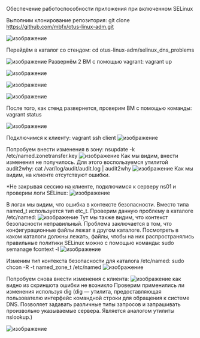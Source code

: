 Обеспечение работоспособности приложения при включенном SELinux

Выполним клонирование репозитория: git clone https://github.com/mbfx/otus-linux-adm.git

![изображение](https://github.com/AlexanderSerg-jun/hw_SELinux_p2/assets/85576634/74b296bb-2722-4210-9fc9-72c032a1c612)


Перейдём в каталог со стендом: cd otus-linux-adm/selinux_dns_problems

![изображение](https://github.com/AlexanderSerg-jun/hw_SELinux_p2/assets/85576634/2534db6a-525c-43cd-b3be-63fcf4259afb)
Развернём 2 ВМ с помощью vagrant: vagrant up

![изображение](https://github.com/AlexanderSerg-jun/hw_SELinux_p2/assets/85576634/65b546bd-2135-4368-9bab-f21a97b56ccf)

![изображение](https://github.com/AlexanderSerg-jun/hw_SELinux_p2/assets/85576634/00bf707c-88c5-4f6e-80ce-bc7a5a415d1e)

![изображение](https://github.com/AlexanderSerg-jun/hw_SELinux_p2/assets/85576634/b0e17b95-4733-44cc-bee5-cc38ba4600c6)

После того, как стенд развернется, проверим ВМ с помощью команды: vagrant status

![изображение](https://github.com/AlexanderSerg-jun/hw_SELinux_p2/assets/85576634/8940c15d-a4c5-4528-8ed3-81c3dd8d68d4)

Подключимся к клиенту: vagrant ssh client
![изображение](https://github.com/AlexanderSerg-jun/hw_SELinux_p2/assets/85576634/e3d4c52e-3053-4e7a-ac7e-4505d59e7e3d)

Попробуем внести изменения в зону: nsupdate -k /etc/named.zonetransfer.key
![изображение](https://github.com/AlexanderSerg-jun/hw_SELinux_p2/assets/85576634/3763ab31-7117-4c37-9f83-d21e2f9cd35a)
Как мы видим, внести изменения не получилось. 
Для этого воспользуемся утилитой audit2why: cat /var/log/audit/audit.log | audit2why
![изображение](https://github.com/AlexanderSerg-jun/hw_SELinux_p2/assets/85576634/ad4e9435-8658-4ca6-9242-cff03809ba0a)
Как мы видим, на клиенте отсутствуют ошибки. 

*Не закрывая сессию на клиенте, подключимся к серверу ns01 и проверим логи SELinux:
![изображение](https://github.com/AlexanderSerg-jun/hw_SELinux_p2/assets/85576634/654e9130-e3cb-4c1d-b402-5b670bc90754)

В логах мы видим, что ошибка в контексте безопасности. Вместо типа named_t используется тип etc_t.
Проверим данную проблему в каталоге /etc/named:
![изображение](https://github.com/AlexanderSerg-jun/hw_SELinux_p2/assets/85576634/58e2d573-1856-4c1b-a60f-030f3ce7770c)
Тут мы также видим, что контекст безопасности неправильный. Проблема заключается в том, что конфигурационные файлы лежат в другом каталоге. Посмотреть в каком каталоги должны лежать, файлы, чтобы на них распространялись правильные политики SELinux можно с помощью команды: sudo semanage fcontext -l 
![изображение](https://github.com/AlexanderSerg-jun/hw_SELinux_p2/assets/85576634/6c66e16d-a230-4f69-a04a-143914b52c00)

Изменим тип контекста безопасности для каталога /etc/named: sudo chcon -R -t named_zone_t /etc/named
![изображение](https://github.com/AlexanderSerg-jun/hw_SELinux_p2/assets/85576634/1c0667eb-9c44-46cc-adef-8ccdebc2075e)

Попробуем снова внести изменения с клиента: 
![изображение](https://github.com/AlexanderSerg-jun/hw_SELinux_p2/assets/85576634/b8616966-313b-4352-8b0e-dbdafad8e15b)
как видно из скриншота ошибки не возникло
Проверим применились ли изменения  используя dig (dig — утилита, предоставляющая пользователю интерфейс командной строки для обращения к системе DNS. Позволяет задавать различные типы запросов и запрашивать произвольно указываемые сервера. Является аналогом утилиты nslookup.)

![изображение](https://github.com/AlexanderSerg-jun/hw_SELinux_p2/assets/85576634/29b72726-1941-46a3-bc68-857f1706e299)



